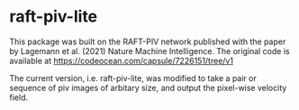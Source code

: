 # raft-piv-lite

This package was built on the RAFT-PIV network published with the paper by Lagemann et al. (2021) Nature Machine Intelligence. The original code is available at https://codeocean.com/capsule/7226151/tree/v1

The current version, i.e. raft-piv-lite, was modified to take a pair or sequence of piv images of arbitary size, and output the pixel-wise velocity field.
